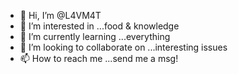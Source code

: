 - 👋 Hi, I’m @L4VM4T
- 👀 I’m interested in ...food & knowledge
- 🌱 I’m currently learning ...everything
- 💞️ I’m looking to collaborate on ...interesting issues
- 📫 How to reach me ...send me a msg!

<!---
L4VM4T/L4VM4T is a ✨ special ✨ repository because its `README.md` (this file) appears on your GitHub profile.
You can click the Preview link to take a look at your changes.
--->

